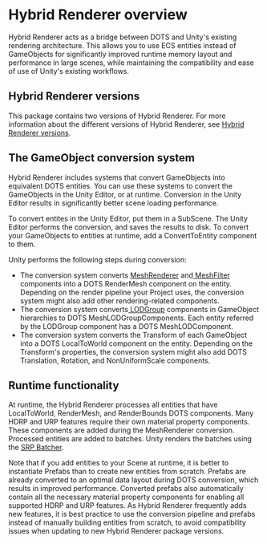 # Hybrid Renderer overview

Hybrid Renderer acts as a bridge between DOTS and Unity's existing rendering architecture. This allows you to use ECS entities instead of GameObjects for significantly improved runtime memory layout and performance in large scenes, while maintaining the compatibility and ease of use of Unity's existing workflows.

## Hybrid Renderer versions

This package contains two versions of Hybrid Renderer. For more information about the different versions of Hybrid Renderer, see [Hybrid Renderer versions](hybrid-renderer-versions.md).

## The GameObject conversion system

Hybrid Renderer includes systems that convert GameObjects into equivalent DOTS entities. You can use these systems to convert the GameObjects in the Unity Editor, or at runtime. Conversion in the Unity Editor results in significantly better scene loading performance.

To convert entites in the Unity Editor, put them in a SubScene. The Unity Editor performs the conversion, and saves the results to disk. To convert your GameObjects to entities at runtime, add a ConvertToEntity component to them.

Unity performs the following steps during conversion:

- The conversion system converts [MeshRenderer](https://docs.unity3d.com/Manual/class-MeshRenderer.html) and[ MeshFilter](https://docs.unity3d.com/Manual/class-MeshFilter.html) components into a DOTS RenderMesh component on the entity. Depending on the render pipeline your Project uses, the conversion system might also add other rendering-related components.
- The conversion system converts[ LODGroup](https://docs.unity3d.com/Manual/class-LODGroup.html) components in GameObject hierarchies to DOTS MeshLODGroupComponents. Each entity referred by the LODGroup component has a DOTS MeshLODComponent.
- The conversion system converts the Transform of each GameObject into a DOTS LocalToWorld component on the entity. Depending on the Transform's properties, the conversion system might also add DOTS Translation, Rotation, and NonUniformScale components.

## Runtime functionality

At runtime, the Hybrid Renderer processes all entities that have LocalToWorld, RenderMesh, and RenderBounds DOTS components. Many HDRP and URP features require their own material property components. These components are added during the MeshRenderer conversion. Processed entities are added to batches. Unity renders the batches using the [SRP Batcher](https://blogs.unity3d.com/2019/02/28/srp-batcher-speed-up-your-rendering/).

Note that if you add entities to your Scene at runtime, it is better to instantiate Prefabs than to create new entities from scratch. Prefabs are already converted to an optimal data layout during DOTS conversion, which results in improved performance. Converted prefabs also automatically contain all the necessary material property components for enabling all supported HDRP and URP features. As Hybrid Renderer frequently adds new features, it is best practice to use the conversion pipeline and prefabs instead of manually building entities from scratch, to avoid compatibility issues when updating to new Hybrid Renderer package versions.